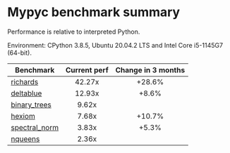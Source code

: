 # Mypyc benchmark summary

Performance is relative to interpreted Python.

Environment: CPython 3.8.5, Ubuntu 20.04.2 LTS and Intel Core i5-1145G7 (64-bit).

| Benchmark | Current perf | Change in 3 months |
| --- | :---: | :---: |
| [richards](benchmarks/richards.md) | 42.27x | +28.6% |
| [deltablue](benchmarks/deltablue.md) | 12.93x | +8.6% |
| [binary_trees](benchmarks/binary_trees.md) | 9.62x |  |
| [hexiom](benchmarks/hexiom.md) | 7.68x | +10.7% |
| [spectral_norm](benchmarks/spectral_norm.md) | 3.83x | +5.3% |
| [nqueens](benchmarks/nqueens.md) | 2.36x |  |
